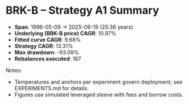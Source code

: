 # BRK-B – Strategy A1 Summary

- **Span**: 1996-05-09 → 2025-09-19 (29.36 years)
- **Underlying (BRK-B price) CAGR**: 10.97%
- **Fitted curve CAGR**: 9.68%
- **Strategy CAGR**: 13.31%
- **Max drawdown**: -93.09%
- **Rebalances executed**: 167

Notes:

- Temperatures and anchors per experiment govern deployment; see EXPERIMENTS.md for details.
- Figures use simulated leveraged sleeve with fees and borrow costs.

